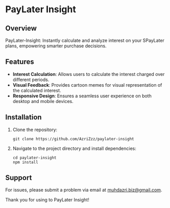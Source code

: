 # PayLater Insight

## Overview

PayLater-Insight: Instantly calculate and analyze interest on your SPayLater plans, empowering smarter purchase decisions.

## Features

- **Interest Calculation**: Allows users to calculate the interest charged over different periods.
- **Visual Feedback**: Provides cartoon memes for visual representation of the calculated interest.
- **Responsive Design**: Ensures a seamless user experience on both desktop and mobile devices.

## Installation

1. Clone the repository: 
    ```
    git clone https://github.com/AzriZzz/paylater-insight
    ```
2. Navigate to the project directory and install dependencies:
    ```
    cd paylater-insight
    npm install
    ```

## Support

For issues, please submit a problem via email at muhdazri.biz@gmail.com.

Thank you for using to PayLater Insight!
